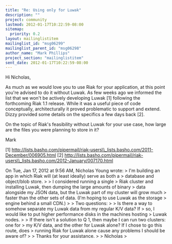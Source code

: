 ```yaml
---
title: "Re: Using only for Luwak"
description: ""
project: community
lastmod: 2012-01-17T10:22:59-08:00
sitemap:
  priority: 0.2
layout: mailinglistitem
mailinglist_id: "msg06299"
mailinglist_parent_id: "msg06298"
author_name: "Mark Phillips"
project_section: "mailinglistitem"
sent_date: 2012-01-17T10:22:59-08:00
---
```



Hi Nicholas,

As much as we would love you to use Riak for your application, at this
point you're advised to do it without Luwak. As few weeks ago we
informed the list that we won't be actively developing Luwak [1]
following the forthcoming Riak 1.1 release. While it was a useful
piece of code conceptually, architecturally it proved problematic to
support and extend. Dizzy provided some details on the specifics a
few days back [2].

On the topic of Riak's feasibility without Luwak for your use case,
how large are the files you were planning to store in it?

Mark

[1] 
http://lists.basho.com/pipermail/riak-users\\_lists.basho.com/2011-December/006905.html
[2] 
http://lists.basho.com/pipermail/riak-users\\_lists.basho.com/2012-January/007170.html


On Tue, Jan 17, 2012 at 9:56 AM, Nicholas Young
 wrote:
&gt; I'm building an app in which Riak will (at least ideally) serve as both a 
&gt; database and object/blob store.
&gt;
&gt; I considered running a single
&gt; Riak cluster and installing Luwak, then dumping the large amounts of binary 
&gt; data alongside my JSON data, but the Luwak part of my cluster will grow much 
&gt; faster than the other sets of data. (I'm hoping to use Luwak as the storage 
&gt; engine behind a small CDN.)
&gt;
&gt; Two questions:
&gt;
&gt; Is there a way to somehow separate my Luwak data from my regular K/V data? If 
&gt; so, I would like to put higher performance disks in the machines hosting 
&gt; Luwak nodes.
&gt;
&gt; If there isn't a solution to Q 1, then maybe I can run two clusters: one for 
&gt; my K/V data, and the other for Luwak alone? If I chose to go this route, does 
&gt; running Riak for Luwak alone cause any problems I should be aware of?
&gt;
&gt; Thanks for your assistance.
&gt;
&gt; Nicholas
&gt;

